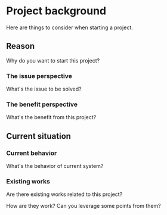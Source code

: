 # Project background

Here are things to consider when starting a project.

## Reason

Why do you want to start this project?

### The issue perspective

What's the issue to be solved?

### The benefit perspective

What's the benefit from this project?

## Current situation

### Current behavior

What's the behavior of current system?

### Existing works

Are there existing works related to this project?

How are they work?
Can you leverage some points from them?
